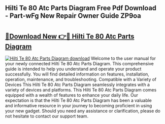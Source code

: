 ## Hilti Te 80 Atc Parts Diagram Free Pdf Download - Part-wFg New Repair Owner Guide ZP9oa

# <h2><a href="http://dfm8yk.blite.top/?on=Hilti+Te+80+Atc+Parts+Diagram">🔗Download New 👉🔴 Hilti Te 80 Atc Parts Diagram</a></h2>

[![Hilti Te 80 Atc Parts Diagram download](https://i.imgur.com/lujVjoI.png)](http://dfm8yk.blite.top/?on=Hilti+Te+80+Atc+Parts+Diagram)
Welcome to the user manual for your newly connected Hilti Te 80 Atc Parts Diagram. This comprehensive guide is intended to help you understand and operate your product successfully. You will find detailed information on features, installation, operation, maintenance, and troubleshooting. Compatible with a Variety of Devices This Hilti Te 80 Atc Parts Diagram seamlessly integrates with a variety of devices and platforms. This Hilti Te 80 Atc Parts Diagram comes equipped with a wealth of features to enhance your daily life. Our expectation is that the Hilti Te 80 Atc Parts Diagram has been a valuable and informative resource in your journey to becoming proficient in using your new gadget. Should you need any assistance or clarification, please do not hesitate to contact our support team.
